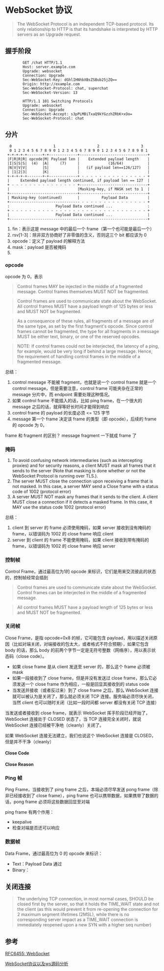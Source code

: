 # WebSocket 协议

>   The WebSocket Protocol is an independent TCP-based protocol.  Its
    only relationship to HTTP is that its handshake is interpreted by
    HTTP servers as an Upgrade request.

## 握手阶段

```http request
        GET /chat HTTP/1.1
        Host: server.example.com
        Upgrade: websocket
        Connection: Upgrade
        Sec-WebSocket-Key: dGhlIHNhbXBsZSBub25jZQ==
        Origin: http://example.com
        Sec-WebSocket-Protocol: chat, superchat
        Sec-WebSocket-Version: 13
```

```http response
        HTTP/1.1 101 Switching Protocols
        Upgrade: websocket
        Connection: Upgrade
        Sec-WebSocket-Accept: s3pPLMBiTxaQ9kYGzzhZRbK+xOo=
        Sec-WebSocket-Protocol: chat
```

## 分片

      0                   1                   2                   3
      0 1 2 3 4 5 6 7 8 9 0 1 2 3 4 5 6 7 8 9 0 1 2 3 4 5 6 7 8 9 0 1
     +-+-+-+-+-------+-+-------------+-------------------------------+
     |F|R|R|R| opcode|M| Payload len |    Extended payload length    |
     |I|S|S|S|  (4)  |A|     (7)     |             (16/64)           |
     |N|V|V|V|       |S|             |   (if payload len==126/127)   |
     | |1|2|3|       |K|             |                               |
     +-+-+-+-+-------+-+-------------+ - - - - - - - - - - - - - - - +
     |     Extended payload length continued, if payload len == 127  |
     + - - - - - - - - - - - - - - - +-------------------------------+
     |                               |Masking-key, if MASK set to 1  |
     +-------------------------------+-------------------------------+
     | Masking-key (continued)       |          Payload Data         |
     +-------------------------------- - - - - - - - - - - - - - - - +
     :                     Payload Data continued ...                :
     + - - - - - - - - - - - - - - - - - - - - - - - - - - - - - - - +
     |                     Payload Data continued ...                |
     +---------------------------------------------------------------+

1. fin：表示这是 message 中的最后一个 frame（第一个也可能是最后一个）
2. rsv[1-3]：除非双方协商好了非零值的含义，否则这三个 bit 都应该为 0
3. opcode：定义了 payload 的解释方法
4. mask：payload 是否被掩码
5. 

### opcode

opcode 为 0，表示

> Control frames MAY be injected in the middle of a fragmented message.  Control frames themselves MUST NOT be fragmented.

>  Control frames are used to communicate state about the WebSocket. All control frames MUST have a payload length of 125 bytes or less and MUST NOT be fragmented.

> As a consequence of these rules, all fragments of a message are of the same type, as set by the first fragment's opcode.  Since control frames cannot be fragmented, the type for all fragments in a message MUST be either text, binary, or one of the reserved opcodes.

> NOTE: If control frames could not be interjected, the latency of a ping, for example, would be very long if behind a large message. Hence, the requirement of handling control frames in the middle of a fragmented message.

总结：

1. control message 不能被 fragment，也就是说一个 control frame 就是一个 control message，但是需要注意，control frame 可能夹杂在正常的 message 分片中，而 endpoint 需要处理这种情况。
2. 如果 control frame 不能插入的话，比如 ping frame，在一个很大的 message 之后的话，就得等好长时间才能得到响应
3. control frame 的 payload 的长度必须 <= 125 字节
2. message 第一个 frame 决定该 frame 的类型（即 opcode），后续的 frame 的 opcode 为 0，

frame 和 fragment 的区别？ message fragment 一下就成 frame 了

### 掩码

1. To avoid confusing network intermediaries (such as intercepting proxies) and for security reasons, a client MUST mask all frames that it sends to the server (Note that masking is done whether or not the WebSocket Protocol is running over TLS.).
2. The server MUST close the connection upon receiving a frame that is not masked.  In this case, a server MAY send a Close frame with a status code of 1002 (protocol error)
3. A server MUST NOT mask any frames that it sends to the client.  A client MUST close a connection if it detects a masked frame.  In this case, it MAY use the status code 1002 (protocol error) 

总结：

1. client 到 server 的 frame 必须使用掩码，如果 server 接收到没有掩码的 frame，以错误码为 1002 的 close frame 响应 client
2. server 到 client 的 frame 不能使用掩码，如果 client 接收到带有掩码的 frame，以错误码为 1002 的 close frame 响应 server

### 控制帧

Control Frame，通过最高位为1的 opcode 来标识，它们是用来交流彼此的状态的，控制帧经常会插到

> Control frames are used to communicate state about the WebSocket. Control frames can be interjected in the middle of a fragmented message.

> All control frames MUST have a payload length of 125 bytes or less and MUST NOT be fragmented.


### 关闭帧

Close Frame，是指 opcode=0x8 的帧，它可能包含 payload，用以描述关闭原因（比如对端关闭，对端接收的包太大，或者格式不符合预期），如果它包含 body 的话，那么 body 的前两个字节一定是无符号整数（网络序），用以表示状态码（close code）。

* 如果 close frame 是从 client 发送至 server 的，那么这个 frame 必须被 mask
* 如果一段接收到了 close frame，但是并没有发送过 close frame，那么它必须发送一个 close frame 作为相应，一般是回显其接收到的 status code
* 当发送并接收（或者反过来）到了 close frame 之后，那么 WebSocket 连接就可以被认为是关闭了，那么就必须关闭 TCP 连接。服务端必须尽快关闭，当然 client 也可以随时关闭（比如一段时间都 server 都没有关闭 TCP 连接）

当发送或者接收到 close frame，就表示 WebSocket 挥手阶段已经开始了，WebSocket 连接处于 CLOSED 状态了，当 TCP 连接完全关闭时，就说 WebSocket 连接已经被干净地（cleanly）关闭了。

如果 WebSocket 连接无法建立，我们也说这个 WebSocket 连接是 CLOSED，但是并不干净（cleanly）

#### Close Code

#### Close Reason

### Ping 帧

Ping Frame，当接收到了 ping frame 之后，本端必须尽早发送 pong frame（除非已经接收到了 close frame），ping frame 也可以携带数据，如果携带了数据的话，pong frame 必须将这些数据回显至对端

ping frame 有两个作用：

* keepalive
* 检查对端是否还可以响应

### 数据帧

Data Frame，通过最高位为 0 的 opcode 来标识：

* Text：Payload Data 通过
* Binary：

## 关闭连接

> The underlying TCP connection, in most normal cases, SHOULD be closed first by the server, so that it holds the TIME_WAIT state and not the client (as this would prevent it from re-opening the connection for 2 maximum segment lifetimes (2MSL), while there is no corresponding server impact as a TIME_WAIT connection is immediately reopened upon a new SYN with a higher seq number)

## 参考

[RFC6455: WebSocket](https://tools.ietf.org/html/rfc6455)

[WebSocket协议以及ws源码分析](https://juejin.im/post/5ce8976151882533441ecc20)
